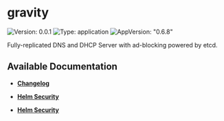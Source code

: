 # gravity

![Version: 0.0.1](https://img.shields.io/badge/Version-0.0.1-informational?style=flat-square) ![Type: application](https://img.shields.io/badge/Type-application-informational?style=flat-square) ![AppVersion: "0.6.8"](https://img.shields.io/badge/AppVersion-"0.6.8"-informational?style=flat-square)

Fully-replicated DNS and DHCP Server with ad-blocking powered by etcd.

## Available Documentation

- [**Changelog**](CHANGELOG)

- [**Helm Security**](container-security)

- [**Helm Security**](helm-security)

